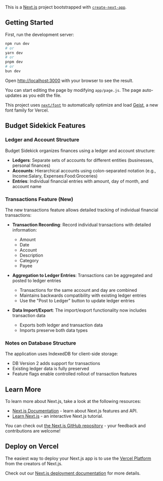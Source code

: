 This is a [Next.js](https://nextjs.org) project bootstrapped with [`create-next-app`](https://github.com/vercel/next.js/tree/canary/packages/create-next-app).

## Getting Started

First, run the development server:

```bash
npm run dev
# or
yarn dev
# or
pnpm dev
# or
bun dev
```

Open [http://localhost:3000](http://localhost:3000) with your browser to see the result.

You can start editing the page by modifying `app/page.js`. The page auto-updates as you edit the file.

This project uses [`next/font`](https://nextjs.org/docs/app/building-your-application/optimizing/fonts) to automatically optimize and load [Geist](https://vercel.com/font), a new font family for Vercel.

## Budget Sidekick Features

### Ledger and Account Structure
Budget Sidekick organizes finances using a ledger and account structure:
- **Ledgers**: Separate sets of accounts for different entities (businesses, personal finances)
- **Accounts**: Hierarchical accounts using colon-separated notation (e.g., Income:Salary, Expenses:Food:Groceries)
- **Entries**: Individual financial entries with amount, day of month, and account name

### Transactions Feature (New)
The new transactions feature allows detailed tracking of individual financial transactions:

- **Transaction Recording**: Record individual transactions with detailed information:
  - Amount
  - Date
  - Account
  - Description
  - Category
  - Payee

- **Aggregation to Ledger Entries**: Transactions can be aggregated and posted to ledger entries
  - Transactions for the same account and day are combined
  - Maintains backwards compatibility with existing ledger entries
  - Use the "Post to Ledger" button to update ledger entries

- **Data Import/Export**: The import/export functionality now includes transaction data
  - Exports both ledger and transaction data
  - Imports preserve both data types

### Notes on Database Structure
The application uses IndexedDB for client-side storage:
- DB Version 2 adds support for transactions
- Existing ledger data is fully preserved
- Feature flags enable controlled rollout of transaction features

## Learn More

To learn more about Next.js, take a look at the following resources:

- [Next.js Documentation](https://nextjs.org/docs) - learn about Next.js features and API.
- [Learn Next.js](https://nextjs.org/learn) - an interactive Next.js tutorial.

You can check out [the Next.js GitHub repository](https://github.com/vercel/next.js) - your feedback and contributions are welcome!

## Deploy on Vercel

The easiest way to deploy your Next.js app is to use the [Vercel Platform](https://vercel.com/new?utm_medium=default-template&filter=next.js&utm_source=create-next-app&utm_campaign=create-next-app-readme) from the creators of Next.js.

Check out our [Next.js deployment documentation](https://nextjs.org/docs/app/building-your-application/deploying) for more details.
